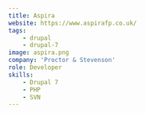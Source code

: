 ```yaml
---
title: Aspira
website: https://www.aspirafp.co.uk/
tags:
    - drupal
    - drupal-7
image: aspira.png
company: 'Proctor & Stevenson'
role: Developer
skills:
    - Drupal 7
    - PHP
    - SVN
---
```

